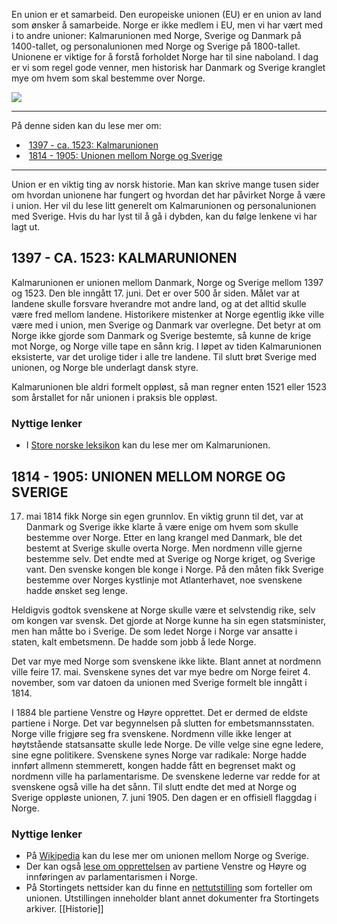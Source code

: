 En union er et samarbeid. Den europeiske unionen (EU) er en union av land som ønsker å samarbeide. Norge er ikke medlem i EU, men vi har vært med i to andre unioner: Kalmarunionen med Norge, Sverige og Danmark på 1400-tallet, og personalunionen med Norge og Sverige på 1800-tallet. Unionene er viktige for å forstå forholdet Norge har til sine naboland. I dag er vi som regel gode venner, men historisk har Danmark og Sverige kranglet mye om hvem som skal bestemme over Norge.

![](https://cdn.kursoria.no/pensum/elements/pensum-for-samfunnskunnskapsproven-_ikujyh.jpg)

---

På denne siden kan du lese mer om:

-    [1397 - ca. 1523: Kalmarunionen](https://app.norskkunnskap.no/pensum/rtehtr/hrxvp7/ikujyh#1397-ca-1523-kalmarunionen)
-    [1814 - 1905: Unionen mellom Norge og Sverige](https://app.norskkunnskap.no/pensum/rtehtr/hrxvp7/ikujyh#1814-1905-unionen-mellom-norge-og-sverige)

---

Union er en viktig ting av norsk historie. Man kan skrive mange tusen sider om hvordan unionene har fungert og hvordan det har påvirket Norge å være i union. Her vil du lese litt generelt om Kalmarunionen og personalunionen med Sverige. Hvis du har lyst til å gå i dybden, kan du følge lenkene vi har lagt ut. 

## 1397 - CA. 1523: KALMARUNIONEN

Kalmarunionen er unionen mellom Danmark, Norge og Sverige mellom 1397 og 1523. Den ble inngått 17. juni. Det er over 500 år siden. Målet var at landene skulle forsvare hverandre mot andre land, og at det alltid skulle være fred mellom landene. Historikere mistenker at Norge egentlig ikke ville være med i union, men Sverige og Danmark var overlegne. Det betyr at om Norge ikke gjorde som Danmark og Sverige bestemte, så kunne de krige mot Norge, og Norge ville tape en sånn krig. I løpet av tiden Kalmarunionen eksisterte, var det urolige tider i alle tre landene. Til slutt brøt Sverige med unionen, og Norge ble underlagt dansk styre.

Kalmarunionen ble aldri formelt oppløst, så man regner enten 1521 eller 1523 som årstallet for når unionen i praksis ble oppløst.

### Nyttige lenker

-   I [Store norske leksikon](https://snl.no/Kalmarunionen) kan du lese mer om Kalmarunionen.

## 1814 - 1905: UNIONEN MELLOM NORGE OG SVERIGE

17. mai 1814 fikk Norge sin egen grunnlov. En viktig grunn til det, var at Danmark og Sverige ikke klarte å være enige om hvem som skulle bestemme over Norge. Etter en lang krangel med Danmark, ble det bestemt at Sverige skulle overta Norge. Men nordmenn ville gjerne bestemme selv. Det endte med at Sverige og Norge kriget, og Sverige vant. Den svenske kongen ble konge i Norge. På den måten fikk Sverige bestemme over Norges kystlinje mot Atlanterhavet, noe svenskene hadde ønsket seg lenge.

Heldigvis godtok svenskene at Norge skulle være et selvstendig rike, selv om kongen var svensk. Det gjorde at Norge kunne ha sin egen statsminister, men han måtte bo i Sverige. De som ledet Norge i Norge var ansatte i staten, kalt embetsmenn. De hadde som jobb å lede Norge.

Det var mye med Norge som svenskene ikke likte. Blant annet at nordmenn ville feire 17. mai. Svenskene synes det var mye bedre om Norge feiret 4. november, som var datoen da unionen med Sverige formelt ble inngått i 1814. 

I 1884 ble partiene Venstre og Høyre opprettet. Det er dermed de eldste partiene i Norge. Det var begynnelsen på slutten for embetsmannsstaten. Norge ville frigjøre seg fra svenskene. Nordmenn ville ikke lenger at høytstående statsansatte skulle lede Norge. De ville velge sine egne ledere, sine egne politikere. Svenskene synes Norge var radikale: Norge hadde innført allmenn stemmerett, kongen hadde fått en begrenset makt og nordmenn ville ha parlamentarisme. De svenskene lederne var redde for at svenskene også ville ha det sånn. Til slutt endte det med at Norge og Sverige oppløste unionen, 7. juni 1905. Den dagen er en offisiell flaggdag i Norge.

### Nyttige lenker

-   På [Wikipedia](https://no.wikipedia.org/wiki/Unionen_mellom_Sverige_og_Norge) kan du lese mer om unionen mellom Norge og Sverige.
-   Der kan også [lese om opprettelsen](https://no.wikipedia.org/wiki/Parlamentarisme) av partiene Venstre og Høyre og innføringen av parlamentarismen i Norge.
-   På Stortingets nettsider kan du finne en [nettutstilling](https://stortinget.no/no/Stortinget-og-demokratiet/Historikk/stortinget-og-unionen-med-sverige/) som forteller om unionen. Utstillingen inneholder blant annet dokumenter fra Stortingets arkiver.
[[Historie]]
